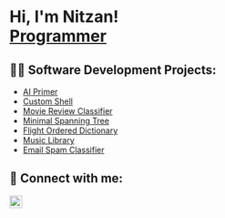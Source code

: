 <h1>Hi, I'm Nitzan! <br/><a href="https://github.com/nitzansaar">Programmer</a></h1>

<h2>👨‍💻 Software Development Projects:</h2>


- [AI Primer](https://github.com/nitzansaar/AI_Primer)
- [Custom Shell](https://github.com/nitzansaar/Custom-Command-Line-Shell)
- [Movie Review Classifier](https://github.com/nitzansaar/Movie-Review-Classification)
- [Minimal Spanning Tree](https://github.com/nitzansaar/Minimal-Spanning-Tree)
- [Flight Ordered Dictionary](https://github.com/nitzansaar/Flight-Ordered-Dictionary)
- [Music Library](https://github.com/nitzansaar/Music-Library)
- [Email Spam Classifier](https://github.com/nitzansaar/Email-Spam-Classifier)

<h2> 🤳 Connect with me:</h2>

[<img align="left" alt="NitzanSaar | LinkedIn" width="22px" src="https://cdn.jsdelivr.net/npm/simple-icons@v3/icons/linkedin.svg" />][linkedin]

[linkedin]: https://www.linkedin.com/in/nitzans/

